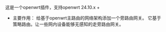 这是一个openwrt插件，支持openwrt 24.10.x +

- 主要作用：
  给基于openwrt主路由的网络架构添加一个旁路由网关。 它基于策略路由。让一些网内设备能够无感知的走旁路由网关。
